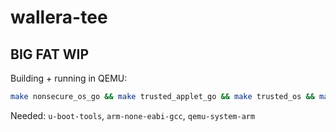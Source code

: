 # wallera-tee

## BIG FAT WIP

Building + running in QEMU:

```sh
make nonsecure_os_go && make trusted_applet_go && make trusted_os && make qemu
```

Needed: `u-boot-tools`, `arm-none-eabi-gcc`, `qemu-system-arm`
